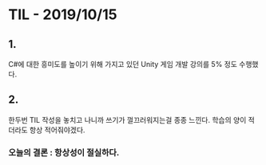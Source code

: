 # TIL - 2019/10/15

## 1.

C#에 대한 흥미도를 높이기 위해 가지고 있던 Unity 게임 개발 강의를 5% 정도 수행했다.

## 2.

한두번 TIL 작성을 놓치고 나니까 쓰기가 껄끄러워지는걸 종종 느낀다. 학습의 양이 적더라도 항상 적어줘야겠다.

### 오늘의 결론 : 항상성이 절실하다.

